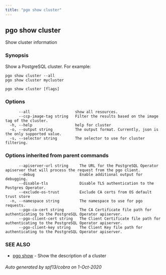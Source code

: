```yaml
---
title: "pgo show cluster"
---
```

## pgo show cluster

Show cluster information

### Synopsis

Show a PostgreSQL cluster. For example:

	pgo show cluster --all
	pgo show cluster mycluster

```
pgo show cluster [flags]
```

### Options

```
      --all                    show all resources.
      --ccp-image-tag string   Filter the results based on the image tag of the cluster.
  -h, --help                   help for cluster
  -o, --output string          The output format. Currently, json is the only supported value.
  -s, --selector string        The selector to use for cluster filtering.
```

### Options inherited from parent commands

```
      --apiserver-url string     The URL for the PostgreSQL Operator apiserver that will process the request from the pgo client.
      --debug                    Enable additional output for debugging.
      --disable-tls              Disable TLS authentication to the Postgres Operator.
      --exclude-os-trust         Exclude CA certs from OS default trust store
  -n, --namespace string         The namespace to use for pgo requests.
      --pgo-ca-cert string       The CA Certificate file path for authenticating to the PostgreSQL Operator apiserver.
      --pgo-client-cert string   The Client Certificate file path for authenticating to the PostgreSQL Operator apiserver.
      --pgo-client-key string    The Client Key file path for authenticating to the PostgreSQL Operator apiserver.
```

### SEE ALSO

* [pgo show](/pgo-client/reference/pgo_show/)	 - Show the description of a cluster

###### Auto generated by spf13/cobra on 1-Oct-2020
